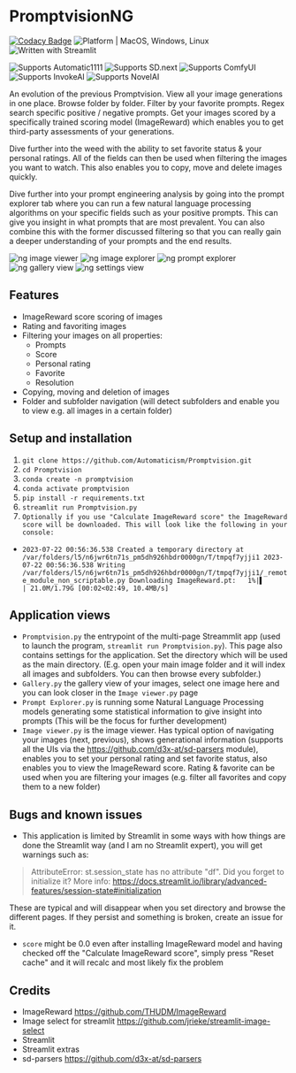 # PromptvisionNG

[![Codacy Badge](https://app.codacy.com/project/badge/Grade/538da8df1fd74260bc4b783203ee9881)](https://app.codacy.com/gh/Automaticism/Promptvision/dashboard?utm_source=gh&utm_medium=referral&utm_content=&utm_campaign=Badge_grade) ![Platform | MacOS, Windows, Linux](https://img.shields.io/badge/Platform-MacOS%2C%20Windows%2C%20Linux-blue) ![Written with Streamlit](https://img.shields.io/badge/Written%20with-Streamlit-red)

![Supports Automatic1111](https://img.shields.io/badge/Supports-Automatic1111-blue)
![Supports SD.next](https://img.shields.io/badge/Supports-SD.next-green)
![Supports ComfyUI](https://img.shields.io/badge/Supports-ComfyUI-yellow)
![Supports InvokeAI](https://img.shields.io/badge/Supports-InvokeAI-red)
![Supports NovelAI](https://img.shields.io/badge/Supports-NovelAI-purple)


An evolution of the previous Promptvision. View all your image generations in one place. Browse folder by folder. Filter by your favorite prompts. Regex search specific positive / negative prompts. Get your images scored by a specifically trained scoring model (ImageReward) which enables you to get third-party assessments of your generations.

Dive further into the weed with the ability to set favorite status & your personal ratings. All of the fields can then be used when filtering the images you want to watch. This also enables you to copy, move and delete images quickly.

Dive further into your prompt engineering analysis by going into the prompt explorer tab where you can run a few natural language processing algorithms on your specific fields such as your positive prompts. This can give you insight in what prompts that are most prevalent. You can also combine this with the former discussed filtering so that you can really gain a deeper understanding of your prompts and the end results.

![ng image viewer](https://github.com/Automaticism/Promptvision/assets/20763070/79cac5a4-7ef7-4bf4-8c35-87aa18bc8171)
![ng image explorer](https://github.com/Automaticism/Promptvision/assets/20763070/0998671a-e22d-4bfc-aa60-d2a6675d9f7b)
![ng prompt explorer](https://github.com/Automaticism/Promptvision/assets/20763070/70c66449-941c-4189-b083-46b6cf72193f)
![ng gallery view](https://github.com/Automaticism/Promptvision/assets/20763070/3cf84019-bead-4740-a446-e1b08499265d)
![ng settings view](https://github.com/Automaticism/Promptvision/assets/20763070/dc30882d-d110-451e-856b-5304a9312bc6)

## Features

- ImageReward score scoring of images
- Rating and favoriting images
- Filtering your images on all properties:
  - Prompts
  - Score
  - Personal rating
  - Favorite
  - Resolution
- Copying, moving and deletion of images
- Folder and subfolder navigation (will detect subfolders and enable you to view e.g. all images in a certain folder)

## Setup and installation

1. `git clone https://github.com/Automaticism/Promptvision.git`
2. `cd Promptvision`
3. `conda create -n promptvision`
4. `conda activate promptvision`
5. `pip install -r requirements.txt`
6. `streamlit run Promptvision.py`
7. `Optionally if you use "Calculate ImageReward score" the ImageReward score will be downloaded. This will look like the following in your console:`

- `2023-07-22 00:56:36.538 Created a temporary directory at /var/folders/l5/n6jwr6tn71s_pm5dh926hbdr0000gn/T/tmpqf7yjji1
 2023-07-22 00:56:36.538 Writing /var/folders/l5/n6jwr6tn71s_pm5dh926hbdr0000gn/T/tmpqf7yjji1/_remote_module_non_scriptable.py
 Downloading ImageReward.pt:   1%|▌                                             | 21.0M/1.79G [00:02<02:49, 10.4MB/s]
 `

## Application views

- `Promptvision.py` the entrypoint of the multi-page Streammlit app (used to launch the program, `streamlit run Promptvision.py`). This page also contains settings for the application. Set the directory which will be used as the main directory. (E.g. open your main image folder and it will index all images and subfolders. You can then browse every subfolder.)
- `Gallery.py` the gallery view of your images, select one image here and you can look closer in the `Image viewer.py` page
- `Prompt Explorer.py` is running some Natural Language Processing models generating some statistical information to give insight into prompts (This will be the focus for further development)
- `Image viewer.py` is the image viewer. Has typical option of navigating your images (next, previous), shows generational information (supports all the UIs via the <https://github.com/d3x-at/sd-parsers> module), enables you to set your personal rating and set favorite status, also enables you to view the ImageReward score. Rating & favorite can be used when you are filtering your images (e.g. filter all favorites and copy them to a new folder)

## Bugs and known issues

- This application is limited by Streamlit in some ways with how things are done the Streamlit way (and I am no Streamlit expert), you will get warnings such as:

> AttributeError: st.session_state has no attribute "df". Did you forget to initialize it? More info: <https://docs.streamlit.io/library/advanced-features/session-state#initialization>

These are typical and will disappear when you set directory and browse the different pages. If they persist and something is broken, create an issue for it.

- `score` might be 0.0 even after installing ImageReward model and having checked off the "Calculate ImageReward score", simply press "Reset cache" and it will recalc and most likely fix the problem

## Credits

- ImageReward <https://github.com/THUDM/ImageReward>
- Image select for streamlit <https://github.com/jrieke/streamlit-image-select>
- Streamlit
- Streamlit extras
- sd-parsers <https://github.com/d3x-at/sd-parsers>
